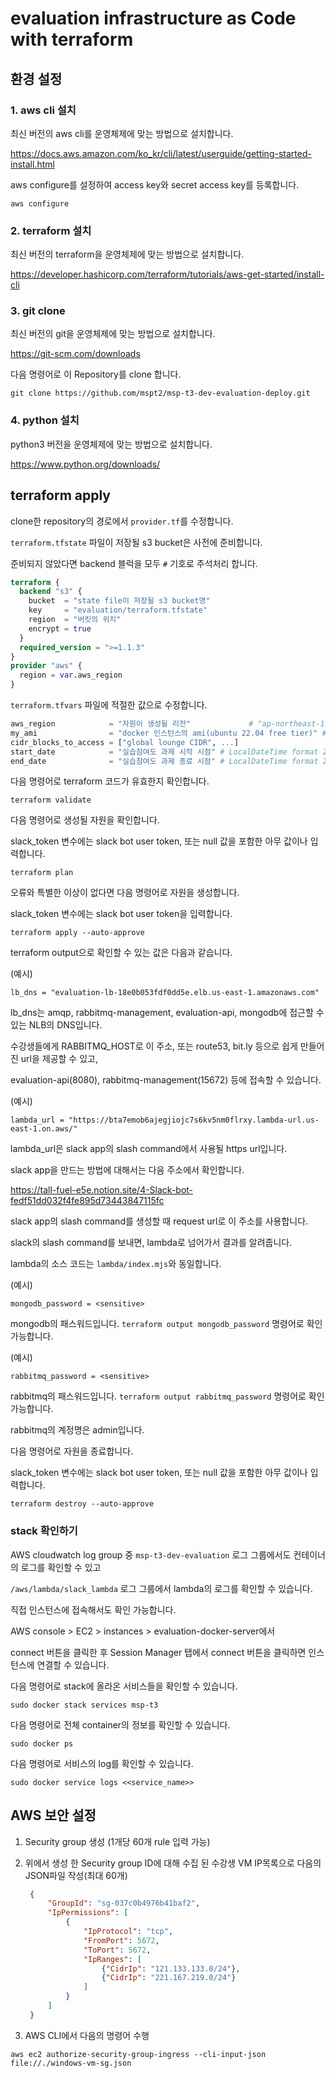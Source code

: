 # evaluation infrastructure as Code with terraform

## 환경 설정

### 1. aws cli 설치

최신 버전의 aws cli를 운영체제에 맞는 방법으로 설치합니다.

<https://docs.aws.amazon.com/ko_kr/cli/latest/userguide/getting-started-install.html>

aws configure를 설정하여 access key와 secret access key를 등록합니다.

```shell
aws configure
```

### 2. terraform 설치

최신 버전의 terraform을 운영체제에 맞는 방법으로 설치합니다.

<https://developer.hashicorp.com/terraform/tutorials/aws-get-started/install-cli>

### 3. git clone

최신 버전의 git을 운영체제에 맞는 방법으로 설치합니다.

<https://git-scm.com/downloads>

다음 명령어로 이 Repository를 clone 합니다.

```shell
git clone https://github.com/mspt2/msp-t3-dev-evaluation-deploy.git
```

### 4. python 설치

python3 버전을 운영체제에 맞는 방법으로 설치합니다.

<https://www.python.org/downloads/>

## terraform apply

clone한 repository의 경로에서 `provider.tf`를 수정합니다.

`terraform.tfstate` 파일이 저장될 s3 bucket은 사전에 준비합니다.

준비되지 않았다면 backend 블럭을 모두 `#` 기호로 주석처리 합니다.

```terraform
terraform {
  backend "s3" {
    bucket  = "state file이 저장될 s3 bucket명"
    key     = "evaluation/terraform.tfstate"
    region  = "버킷의 위치"
    encrypt = true
  }
  required_version = ">=1.1.3"
}
provider "aws" {
  region = var.aws_region
}

```

`terraform.tfvars` 파일에 적절한 값으로 수정합니다.

```terraform
aws_region            = "자원이 생성될 리전"             # "ap-northeast-1"
my_ami                = "docker 인스턴스의 ami(ubuntu 22.04 free tier)" # "ami-088da9557aae42f39"
cidr_blocks_to_access = ["global lounge CIDR", ...]
start_date            = "실습참여도 과제 시작 시점" # LocalDateTime format 2023-01-01T00:00:00
end_date              = "실습참여도 과제 종료 시점" # LocalDateTime format 2023-01-01T00:00:00
```

다음 명령어로 terraform 코드가 유효한지 확인합니다.

```shell
terraform validate
```

다음 명령어로 생성될 자원을 확인합니다.

slack_token 변수에는 slack bot user token, 또는 null 값을 포함한 아무 값이나 입력합니다.

```shell
terraform plan
```

오류와 특별한 이상이 없다면 다음 명령어로 자원을 생성합니다.

slack_token 변수에는 slack bot user token을 입력합니다.

```shell
terraform apply --auto-approve
```

terraform output으로 확인할 수 있는 값은 다음과 같습니다.

(예시)

```shell
lb_dns = "evaluation-lb-18e0b053fdf0dd5e.elb.us-east-1.amazonaws.com"
```

lb_dns는 amqp, rabbitmq-management, evaluation-api, mongodb에 접근할 수 있는 NLB의 DNS입니다.

수강생들에게 RABBITMQ_HOST로 이 주소, 또는 route53, bit.ly 등으로 쉽게 만들어진 url을 제공할 수 있고,

evaluation-api(8080), rabbitmq-management(15672) 등에 접속할 수 있습니다.

(예시)

```shell
lambda_url = "https://bta7emob6ajegjiojc7s6kv5nm0flrxy.lambda-url.us-east-1.on.aws/"
```

lambda_url은 slack app의 slash command에서 사용될 https url입니다.

slack app을 만드는 방법에 대해서는 다음 주소에서 확인합니다.

<https://tall-fuel-e5e.notion.site/4-Slack-bot-fedf51dd032f4fe895d73443847115fc>

slack app의 slash command를 생성할 때 request url로 이 주소를 사용합니다.

slack의 slash command를 보내면, lambda로 넘어가서 결과를 알려줍니다.

lambda의 소스 코드는 `lambda/index.mjs`와 동일합니다.

(예시)

```shell
mongodb_password = <sensitive>
```

mongodb의 패스워드입니다. `terraform output mongodb_password` 명령어로 확인 가능합니다.

(예시)

```shell
rabbitmq_password = <sensitive>
```

rabbitmq의 패스워드입니다. `terraform output rabbitmq_password` 명령어로 확인 가능합니다.

rabbitmq의 계정명은 admin입니다.

다음 명령어로 자원을 종료합니다.

slack_token 변수에는 slack bot user token, 또는 null 값을 포함한 아무 값이나 입력합니다.

```shell
terraform destroy --auto-approve
```

### stack 확인하기

AWS cloudwatch log group 중 `msp-t3-dev-evaluation` 로그 그룹에서도 컨테이너의 로그를 확인할 수 있고

`/aws/lambda/slack_lambda` 로그 그룹에서 lambda의 로그를 확인할 수 있습니다.

직접 인스턴스에 접속해서도 확인 가능합니다.

AWS console > EC2 > instances > evaluation-docker-server에서

connect 버튼을 클릭한 후 Session Manager 탭에서 connect 버튼을 클릭하면 인스턴스에 연결할 수 있습니다.

다음 명령어로 stack에 올라온 서비스들을 확인할 수 있습니다.

```shell
sudo docker stack services msp-t3
```

다음 명령어로 전체 container의 정보를 확인할 수 있습니다.

```shell
sudo docker ps
```

다음 명령어로 서비스의 log를 확인할 수 있습니다.

```shell
sudo docker service logs <<service_name>>
```

## AWS 보안 설정

1. Security group 생성 (1개당 60개 rule 입력 가능)

2. 위에서 생성 한 Security group ID에 대해 수집 된 수강생 VM IP목록으로 다음의 JSON파일 작성(최대 60개)

   ```json
    {
        "GroupId": "sg-037c0b4976b41baf2",
        "IpPermissions": [
            {
                "IpProtocol": "tcp",
                "FromPort": 5672,
                "ToPort": 5672,
                "IpRanges": [
                    {"CidrIp": "121.133.133.0/24"},
                    {"CidrIp": "221.167.219.0/24"}
                ]
            }
        ]
    }
   ```

3. AWS CLI에서 다음의 명령어 수행

```shell
aws ec2 authorize-security-group-ingress --cli-input-json file://./windows-vm-sg.json
```
